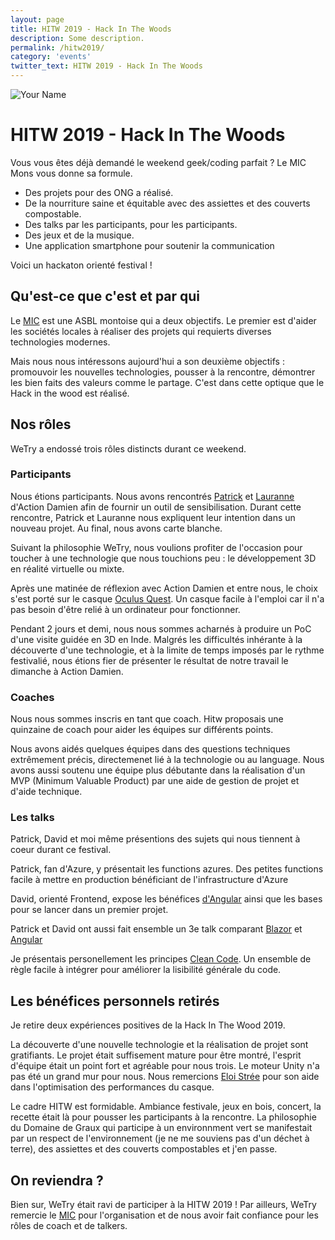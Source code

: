 ```yaml
---
layout: page
title: HITW 2019 - Hack In The Woods
description: Some description.
permalink: /hitw2019/
category: 'events'
twitter_text: HITW 2019 - Hack In The Woods
---
```


<img itemprop="image" class="img-rounded" src="http://res.cloudinary.com/dm7h7e8xj/image/upload/c_fill,h_200,w_200/v1504971955/neo_ruqszk.jpg" alt="Your Name">

# HITW 2019 - Hack In The Woods
Vous vous êtes déjà demandé le weekend geek/coding parfait ? Le MIC Mons vous donne sa formule. 
* Des projets pour des ONG a réalisé.
* De la nourriture saine et équitable avec des assiettes et des couverts compostable.
* Des talks par les participants, pour les participants.
* Des jeux et de la musique.
* Une application smartphone pour soutenir la communication

Voici un hackaton orienté festival !

## Qu'est-ce que c'est et par qui

Le [MIC](https://www.mic-belgique.be/) est une ASBL montoise qui a deux objectifs. Le premier est d'aider les sociétés locales à réaliser des projets qui requierts diverses technologies modernes.

Mais nous nous intéressons aujourd'hui a son deuxième objectifs : promouvoir les nouvelles technologies, pousser à la rencontre, démontrer les bien faits des valeurs comme le partage. C'est dans cette optique que le Hack in the wood est réalisé.

## Nos rôles

WeTry a endossé trois rôles distincts durant ce weekend.

### Participants

Nous étions participants. Nous avons rencontrés [Patrick](https://www.linkedin.com/in/patrick-suykerbuyk-b67055185/) et [Lauranne](https://www.linkedin.com/in/lauranne-paris-antelo-492844b4/) d'Action Damien afin de fournir un outil de sensibilisation. Durant cette rencontre, Patrick et Lauranne nous expliquent leur intention dans un nouveau projet. Au final, nous avons carte blanche.

Suivant la philosophie WeTry, nous voulions profiter de l'occasion pour toucher à une technologie que nous touchions peu : le développement 3D en réalité virtuelle ou mixte.

Après une matinée de réflexion avec Action Damien et entre nous, le choix s'est porté sur le casque [Oculus Quest](https://www.oculus.com/quest/?locale=fr_FR). Un casque facile à l'emploi car il n'a pas besoin d'être relié à un ordinateur pour fonctionner.

Pendant 2 jours et demi, nous nous sommes acharnés à produire un PoC d'une visite guidée en 3D en Inde. Malgrés les difficultés inhérante à la découverte d'une technologie, et à la limite de temps imposés par le rythme festivalié, nous étions fier de présenter le résultat de notre travail le dimanche à Action Damien.

### Coaches

Nous nous sommes inscris en tant que coach. Hitw proposais une quinzaine de coach pour aider les équipes sur différents points. 

Nous avons aidés quelques équipes dans des questions techniques extrêmement précis, directemenet lié à la technologie ou au language.
Nous avons aussi soutenu une équipe plus débutante dans la réalisation d'un MVP (Minimum Valuable Product) par une aide de gestion de projet et d'aide technique.


### Les talks

Patrick, David et moi même présentions des sujets qui nous tiennent à coeur durant ce festival.

Patrick, fan d'Azure, y présentait les functions azures. Des petites functions facile à mettre en production bénéficiant de l'infrastructure d'Azure

David, orienté Frontend, expose les bénéfices [d'Angular](https://angular.io) ainsi que les bases pour se lancer dans un premier projet.

Patrick et David ont aussi fait ensemble un 3e talk comparant [Blazor](https://dotnet.microsoft.com/apps/aspnet/web-apps/blazor) et [Angular](https://angular.io)

Je présentais personellement les principes [Clean Code](https://www.oreilly.com/library/view/clean-code/9780136083238/). Un ensemble de règle facile à intégrer pour améliorer la lisibilité générale du code.

## Les bénéfices personnels retirés

Je retire deux expériences positives de la Hack In The Wood 2019.

La découverte d'une nouvelle technologie et la réalisation de projet sont gratifiants. Le projet était suffisement mature pour être montré, l'esprit d'équipe était un point fort et agréable pour nous trois. Le moteur Unity n'a pas été un grand mur pour nous. Nous remercions [Eloi Strée](https://www.linkedin.com/in/eloistree/?originalSubdomain=be) pour son aide dans l'optimisation des performances du casque.

Le cadre HITW est formidable. Ambiance festivale, jeux en bois, concert, la recette était là pour pousser les participants à la rencontre. La philosophie du Domaine de Graux qui participe à un environnment vert se manifestait par un respect de l'environnement (je ne me souviens pas d'un déchet à terre), des assiettes et des couverts compostables et j'en passe.

## On reviendra ?

Bien sur, WeTry était ravi de participer à la HITW 2019 ! Par ailleurs, WeTry remercie le [MIC](http://www.mic-belgique.be) pour l'organisation et de nous avoir fait confiance pour les rôles de coach et de talkers.